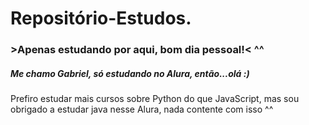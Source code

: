 # Repositório-Estudos.
### >Apenas estudando por aqui, bom dia pessoal!< ^^
##### Me chamo Gabriel, só estudando no Alura, então...olá :)
Prefiro estudar mais cursos sobre Python do que JavaScript, mas sou obrigado a estudar java nesse Alura, nada contente com isso ^^
